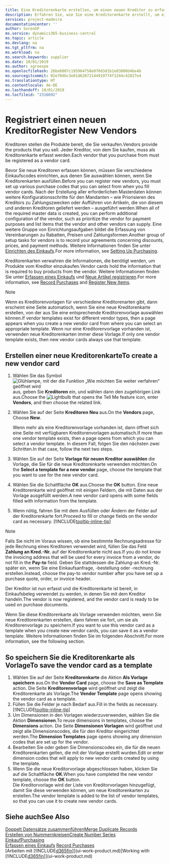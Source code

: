```yaml
---
title: Eine Kreditorenkarte erstellen, um einen neuen Kreditor zu erfassen | Microsoft Docs
description: Erfahren Sie, wie Sie eine Kreditorenkarte erstellt, um einen neuen Kreditor oder einem Lieferanten zu erfassen.
services: project-madeira
documentationcenter: ''
author: SorenGP
ms.service: dynamics365-business-central
ms.topic: article
ms.devlang: na
ms.tgt_pltfrm: na
ms.workload: na
ms.search.keywords: supplier
ms.date: 10/01/2019
ms.author: sgroespe
ms.openlocfilehash: 26be6007c195964758e070d3d1b1e03800d4be4b
ms.sourcegitcommit: 02e704bc3e01d62072144919774f1244c42827e4
ms.translationtype: HT
ms.contentlocale: de-DE
ms.lasthandoff: 10/01/2019
ms.locfileid: "2316692"
---
```

# <a name="register-new-vendors"></a><span data-ttu-id="03f4d-103">Registriert einen neuen Kreditor</span><span class="sxs-lookup"><span data-stu-id="03f4d-103">Register New Vendors</span></span>
<span data-ttu-id="03f4d-104">Kreditoren stellen die Produkte bereit, die Sie verkaufen.</span><span class="sxs-lookup"><span data-stu-id="03f4d-104">Vendors provide the products that you sell.</span></span> <span data-ttu-id="03f4d-105">Jeder Kreditor, von dem Sie kaufen, muss als Kreditorenkarte erfasst werden.</span><span class="sxs-lookup"><span data-stu-id="03f4d-105">Each vendor that you purchase from must be registered as a vendor card.</span></span>

<span data-ttu-id="03f4d-106">Bevor Sie neue Kreditoren erfassen können, müssen Sie verschiedene Einkaufscodes einrichten, aus denen Sie auswählen können, wenn Sie Kreditorenkarten ausfüllen.</span><span class="sxs-lookup"><span data-stu-id="03f4d-106">Before you can register new vendors, you must set up various purchase codes that you can select from when you fill vendor cards.</span></span> <span data-ttu-id="03f4d-107">Nach der Erstellung aller erforderlichen Masterdaten können weitere Konfigurationsschritte für den Mandanten – wie Priorisieren des Kreditors zu Zahlungszwecken oder Aufführen von Artikeln, die von diesem und anderen Kreditoren geliefert werden – ausgeführt werden.</span><span class="sxs-lookup"><span data-stu-id="03f4d-107">When all of the required master data is created, you can perform additional configuration of the vendor, such as prioritize the vendor for payment purposes and list items that the vendor and other vendors can supply.</span></span> <span data-ttu-id="03f4d-108">Eine weitere Gruppe von Einrichtungsaufgaben bildet die Erfassung von Vereinbarungen zu Rabatten, Preisen und Zahlungsformen.</span><span class="sxs-lookup"><span data-stu-id="03f4d-108">Another group of setup tasks for vendors is to record your agreements concerning discounts, prices, and payment methods.</span></span> <span data-ttu-id="03f4d-109">Weitere Informationen finden Sie unter [Einrichten des Einkaufs](purchasing-setup-purchasing.md).</span><span class="sxs-lookup"><span data-stu-id="03f4d-109">For more information, see [Setting Up Purchasing](purchasing-setup-purchasing.md).</span></span>

<span data-ttu-id="03f4d-110">Kreditorenkarten verwahren die Informationen, die benötigt werden, um Produkte vom Kreditor einzukaufen.</span><span class="sxs-lookup"><span data-stu-id="03f4d-110">Vendor cards hold the information that is required to buy products from the vendor.</span></span> <span data-ttu-id="03f4d-111">Weitere Informationen finden Sie unter [Erfassen eines Einkaufs](purchasing-how-record-purchases.md) und [Neue Artikel registrieren](inventory-how-register-new-items.md).</span><span class="sxs-lookup"><span data-stu-id="03f4d-111">For more information, see [Record Purchases](purchasing-how-record-purchases.md) and [Register New Items](inventory-how-register-new-items.md).</span></span>

> [!NOTE]  
>   <span data-ttu-id="03f4d-112">Wenn es Kreditorenvorlagen für verschiedene Kreditorenarten gibt, dann erscheint eine Seite automatisch, wenn Sie eine neue Kreditorenkarte erstellen, von der aus Sie eine entsprechende Kreditorenvorlage auswählen können.</span><span class="sxs-lookup"><span data-stu-id="03f4d-112">If vendor templates exist for different vendor types, then a page appears when you create a new vendor card from where you can select an appropriate template.</span></span> <span data-ttu-id="03f4d-113">Wenn nur eine Kreditorenvorlage vorhanden ist, verwenden neue Kreditorenkarten immer diese Vorlage.</span><span class="sxs-lookup"><span data-stu-id="03f4d-113">If only one vendor template exists, then new vendor cards always use that template.</span></span>

## <a name="to-create-a-new-vendor-card"></a><span data-ttu-id="03f4d-114">Erstellen einer neue Kreditorenkarte</span><span class="sxs-lookup"><span data-stu-id="03f4d-114">To create a new vendor card</span></span>
1. <span data-ttu-id="03f4d-115">Wählen Sie das Symbol ![Glühlampe, mit der die Funktion „Wie möchten Sie weiter verfahren“ geöffnet wird](media/ui-search/search_small.png "Wie möchten Sie weiter verfahren?") aus, geben Sie **Kreditoren** ein, und wählen dann den zugehörigen Link aus.</span><span class="sxs-lookup"><span data-stu-id="03f4d-115">Choose the ![Lightbulb that opens the Tell Me feature](media/ui-search/search_small.png "Tell me what you want to do") icon, enter **Vendors**, and then choose the related link.</span></span>  
2. <span data-ttu-id="03f4d-116">Wählen Sie auf der Seite **Kreditoren** **Neu** aus.</span><span class="sxs-lookup"><span data-stu-id="03f4d-116">On the **Vendors** page, Choose **New**.</span></span>

    <span data-ttu-id="03f4d-117">Wenn mehr als eine Kreditorenvorlage vorhanden ist, dann öffnet sich eine Seite mit verfügbaren Kreditorenvorlagen automatisch.</span><span class="sxs-lookup"><span data-stu-id="03f4d-117">If more than one vendor template exists, then a page opens from which you can select a vendor template.</span></span> <span data-ttu-id="03f4d-118">In diesem Fall, folgen Sie den nächsten zwei Schritten.</span><span class="sxs-lookup"><span data-stu-id="03f4d-118">In that case, follow the next two steps.</span></span>
3. <span data-ttu-id="03f4d-119">Wählen Sie auf der Seite **Vorlage für neuen Kreditor auswählen** die Vorlage, die Sie für die neue Kreditorenkarte verwenden möchten.</span><span class="sxs-lookup"><span data-stu-id="03f4d-119">On the **Select a template for a new vendor** page, choose the template that you want to use for the new vendor card.</span></span>
4. <span data-ttu-id="03f4d-120">Wählen Sie die Schaltfläche **OK** aus.</span><span class="sxs-lookup"><span data-stu-id="03f4d-120">Choose the **OK** button.</span></span> <span data-ttu-id="03f4d-121">Eine neue Kreditorenkarte wird geöffnet mit einigen Feldern, die mit Daten aus der Vorlage ausgefüllt werden.</span><span class="sxs-lookup"><span data-stu-id="03f4d-121">A new vendor card opens with some fields filled with information from the template.</span></span>
5. <span data-ttu-id="03f4d-122">Wenn nötig, fahren Sie mit dem Ausfüllen oder Ändern der Felder auf der Kreditorenkarte fort.</span><span class="sxs-lookup"><span data-stu-id="03f4d-122">Proceed to fill or change fields on the vendor card as necessary.</span></span> [!INCLUDE[tooltip-inline-tip](includes/tooltip-inline-tip_md.md)]

> [!NOTE]  
>   <span data-ttu-id="03f4d-123">Falls Sie nicht im Voraus wissen, ob eine bestimmte Rechnungsadresse für jede Rechnung eines Kreditoren verwendet wird, füllen Sie das Feld **Zahlung an Kred.-Nr.** auf der Kreditorenkarte nicht aus.</span><span class="sxs-lookup"><span data-stu-id="03f4d-123">If you do not know the invoicing address that will be used for every invoice from a vendor, do not fill in the **Pay-to** field.</span></span> <span data-ttu-id="03f4d-124">Geben Sie stattdessen die Zahlung-an Kred.-Nr. später ein, wenn Sie eine Einkaufsanfrage, -bestellung oder -rechnung erstellen.</span><span class="sxs-lookup"><span data-stu-id="03f4d-124">Instead, choose the pay-to vendor number after you have set up a purchase quote, order, or invoice header.</span></span>

<span data-ttu-id="03f4d-125">Der Kreditor ist nun erfasst und die Kreditorenkarte ist bereit, in Einkaufsbeleg verwendet zu werden, in denen Sie mit dem Kreditor handeln.</span><span class="sxs-lookup"><span data-stu-id="03f4d-125">The vendor is now registered, and the vendor card is ready to be used on purchase documents.</span></span>

<span data-ttu-id="03f4d-126">Wenn Sie diese Kreditorenkarte als Vorlage verwenden möchten, wenn Sie neue Kreditorenkarten erstellen, dann fahren sie fort, um sie als Kreditorenvorlage zu speichern.</span><span class="sxs-lookup"><span data-stu-id="03f4d-126">If you want to use this vendor card as a template when you create new vendor cards, you can save it as a vendor template.</span></span> <span data-ttu-id="03f4d-127">Weitere Informationen finden Sie im folgenden Abschnitt.</span><span class="sxs-lookup"><span data-stu-id="03f4d-127">For more information, see the following section.</span></span>

## <a name="to-save-the-vendor-card-as-a-template"></a><span data-ttu-id="03f4d-128">So speichern Sie die Kreditorenkarte als Vorlage</span><span class="sxs-lookup"><span data-stu-id="03f4d-128">To save the vendor card as a template</span></span>
1. <span data-ttu-id="03f4d-129">Wählen Sie auf der Seite **Kreditorenkarte** die Aktion **Als Vorlage speichern** aus.</span><span class="sxs-lookup"><span data-stu-id="03f4d-129">On the **Vendor Card** page, choose the **Save as Template** action.</span></span> <span data-ttu-id="03f4d-130">Die Seite **Kreditorenvorlage** wird geöffnet und zeigt die Kreditorenkarte als Vorlage.</span><span class="sxs-lookup"><span data-stu-id="03f4d-130">The **Vendor Template** page opens showing the vendor card as a template.</span></span>
2. <span data-ttu-id="03f4d-131">Füllen Sie die Felder je nach Bedarf aus.</span><span class="sxs-lookup"><span data-stu-id="03f4d-131">Fill in the fields as necessary.</span></span> [!INCLUDE[tooltip-inline-tip](includes/tooltip-inline-tip_md.md)]
3. <span data-ttu-id="03f4d-132">Um Dimensionen in den Vorlagen wiederzuverwenden, wählen Sie die Aktion **Dimensionen**.</span><span class="sxs-lookup"><span data-stu-id="03f4d-132">To reuse dimensions in templates, choose the **Dimensions** action.</span></span> <span data-ttu-id="03f4d-133">Die Seite **Dimensionen Vorlagen** wird geöffnet und zeigt alle Dimensionscodes, die für den Kreditor eingerichtet werden.</span><span class="sxs-lookup"><span data-stu-id="03f4d-133">The **Dimension Templates** page opens showing any dimension codes that are set up for the vendor.</span></span>
4. <span data-ttu-id="03f4d-134">Bearbeiten Sie oder geben Sie Dimensionscodes ein, die für die neuen Kreditorenkarten gelten, die mit der Vorlage erstellt wurden.</span><span class="sxs-lookup"><span data-stu-id="03f4d-134">Edit or enter dimension codes that will apply to new vendor cards created by using the template.</span></span>
5. <span data-ttu-id="03f4d-135">Wenn Sie die neue Kreditorvorlage abgeschlossen haben, klicken Sie auf die Schaltfläche **OK**.</span><span class="sxs-lookup"><span data-stu-id="03f4d-135">When you have completed the new vendor template, choose the **OK** button.</span></span>  
   <span data-ttu-id="03f4d-136">Die Kreditorvorlage wird der Liste von Kreditorvorlagen hinzugefügt, damit Sie diese verwenden können, um neue Kreditorenkarten zu erstellen.</span><span class="sxs-lookup"><span data-stu-id="03f4d-136">The vendor template is added to the list of vendor templates, so that you can use it to create new vendor cards.</span></span>

## <a name="see-also"></a><span data-ttu-id="03f4d-137">Siehe auch</span><span class="sxs-lookup"><span data-stu-id="03f4d-137">See Also</span></span>
[<span data-ttu-id="03f4d-138">Doppelt Datensätze zusammenführen</span><span class="sxs-lookup"><span data-stu-id="03f4d-138">Merge Duplicate Records</span></span>](sales-how-merge-duplicate-records.md)  
[<span data-ttu-id="03f4d-139">Erstellen von Nummernkreisen</span><span class="sxs-lookup"><span data-stu-id="03f4d-139">Create Number Series</span></span>](ui-create-number-series.md)  
[<span data-ttu-id="03f4d-140">Einkauf</span><span class="sxs-lookup"><span data-stu-id="03f4d-140">Purchasing</span></span>](purchasing-manage-purchasing.md)  
<span data-ttu-id="03f4d-141">[Erfassen eines Einkaufs](purchasing-how-record-purchases.md) </span><span class="sxs-lookup"><span data-stu-id="03f4d-141">[Record Purchases](purchasing-how-record-purchases.md) </span></span>  
<span data-ttu-id="03f4d-142">[Arbeiten mit [!INCLUDE[d365fin](includes/d365fin_md.md)]](ui-work-product.md)</span><span class="sxs-lookup"><span data-stu-id="03f4d-142">[Working with [!INCLUDE[d365fin](includes/d365fin_md.md)]](ui-work-product.md)</span></span>  
